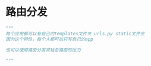 # 路由分发

``` python
"""
每个应用都可以有自己的templates文件夹 urls.py static文件夹
因为这个特性，每个人都可以只写自己的app

也可以使用路由分发减轻总路由的压力
   
"""


```

